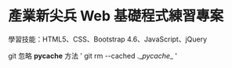 # 產業新尖兵 Web 基礎程式練習專案

學習技能：HTML5、CSS、Bootstrap 4.6、JavaScript、jQuery


git 忽略 __pycache__ 方法
'
git rm --cached .\__pycache__
'